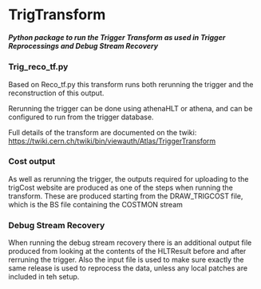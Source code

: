 # TrigTransform
##### Python package to run the Trigger Transform as used in Trigger Reprocessings and Debug Stream Recovery

### Trig_reco_tf.py
Based on Reco_tf.py this transform runs both rerunning the trigger and the reconstruction of this output.

Rerunning the trigger can be done using athenaHLT or athena, and can be configured to run from the trigger database.

Full details of the transform are documented on the twiki:
https://twiki.cern.ch/twiki/bin/viewauth/Atlas/TriggerTransform

### Cost output

As well as rerunning the trigger, the outputs required for uploading to the trigCost website are produced as one of the steps when running the
transform. These are produced starting from the DRAW_TRIGCOST file, which is the BS file containing the COSTMON stream

### Debug Stream Recovery

When running the debug stream recovery there is an additional output file produced from looking at the contents of the HLTResult before and after
rerruning the trigger. Also the input file is used to make sure exactly the same release is used to reprocess the data, unless any local patches are
included in teh setup.


